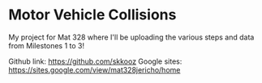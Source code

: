 # Motor Vehicle Collisions
My project for Mat 328 where I'll be uploading the various steps and data from Milestones 1 to 3!


Github link: https://github.com/skkooz
Google sites: https://sites.google.com/view/mat328jericho/home
